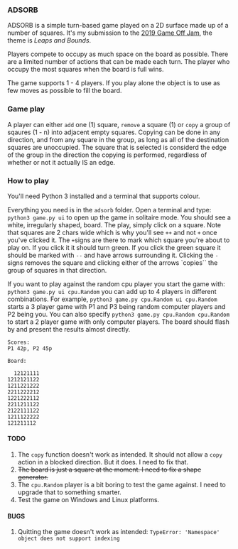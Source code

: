 ### ADSORB

ADSORB is a simple turn-based game played on a 2D surface made up of a
number of squares. It's my submission to the [2019 Game Off Jam](
https://itch.io/jam/game-off-2019), the theme is _Leaps and Bounds_.

Players compete to occupy as much space on the board as possible. There are a
limited number of actions that can be made each turn. The player who occupy
the most squares when the board is full wins.

The game supports 1 - 4 players. If you play alone the object is to use as
few moves as possible to fill the board.

### Game play

A player can either `add` one (1) square, `remove` a square (1) or `copy` a
group of sqaures (1 - n) into adjacent empty squares. Copying can be done in
any direction, and from any square in the group, as long as all of the
destination squares are unoccupied. The square that is selected is considerd
the edge of the group in the direction the copying is performed, regardless of
whether or not it actually IS an edge.

### How to play

You'll need Python 3 installed and a terminal that supports colour.

Everything you need is in the `adsorb` folder. Open a terminal and type:
`python3 game.py ui` to open up the game in solitaire mode. You should see a
white, irregularly shaped, board. The play, simply click on a square. Note
that squares are 2 chars wide which is why you'll see `++` and not `+` once
you've clicked it. The `+`signs are there to mark which square you're about
to play on. If you click it it should turn green. If you click the green
square it should be marked with `--` and have arrows surrounding it. Clicking
the `-` signs removes the square and clicking either of the arrows `copies``
the group of squares in that direction.

If you want to play against the random cpu player you start the game with:
`python3 game.py ui cpu.Random` you can add up to 4 players in different
combinations. For example, `python3 game.py cpu.Random ui cpu.Random` starts
a 3 player game with P1 and P3 being random computer players and P2 being you.
You can also specify `python3 game.py cpu.Random cpu.Random` to start a 2
player game with only computer players. The board should flash by and present
the results almost directly.

```
Scores:
P1 42p, P2 45p

Board:
          
  12121111
1212121122
1211221222
2211222212
1221222112
2211211122
2122111122
1211122222
121211112
```

#### TODO

1. The `copy` function doesn't work as intended. It should not allow a `copy`
action in a blocked direction. But it does. I need to fix that.
2. ~~The board is just a square at the moment. I need to fix a shape generator.~~
3. The `cpu.Random` player is a bit boring to test the game against. I need
to upgrade that to something smarter.
4. Test the game on Windows and Linux platforms.

#### BUGS

1. Quitting the game doesn't work as intended: `TypeError: 'Namespace' object does not support indexing`
